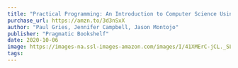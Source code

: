 ```yaml
---
title: "Practical Programming: An Introduction to Computer Science Using Python 3.6, 3rd Edition"
purchase_url: https://amzn.to/3d3nSxX
author: "Paul Gries, Jennifer Campbell, Jason Montojo"
publisher: "Pragmatic Bookshelf"
date: 2020-10-06
image: https://images-na.ssl-images-amazon.com/images/I/41XMErC-jCL._SL75_.jpg
tags:
---
```


